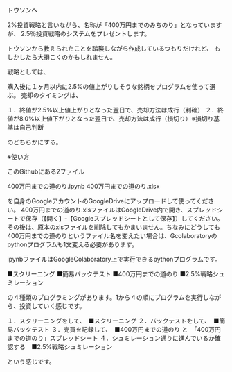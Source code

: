 トウソンへ

2%投資戦略と言いながら、名称が「400万円までのみちのり」となっていますが、
2.5％投資戦略のシステムをプレゼントします。

トウソンから教えられたことを踏襲しながら作成しているつもりだけれど、
もしかしたら大損こくのかもしれません。

戦略としては、

購入後に１ヶ月以内に2.5%の値上がりしそうな銘柄をプログラムを使って選ぶ。
売却のタイミングは、

１．終値が2.5%以上値上がりとなった翌日で、売却方法は成行（利確）
２．終値が8.0%以上値下がりとなった翌日で、売却方法は成行（損切り）※損切り基準は自己判断

のどちらかにする。


※使い方

このGithubにある2ファイル

400万円までの道のり.ipynb
400万円までの道のり.xlsx

を自身のGoogleアカウントのGoogleDriveにアップロードして使ってください。
400万円までの道のり.xlsファイルはGoogleDrive内で開き、スプレッドシートで保存（【開く】‐【Googleスプレッドシートとして保存】）してください。その後は、原本のxlsファイルを削除してもかまいません。ちなみにどうしても400万円までの道のりというファイル名を変えたい場合は、Gcolaboratoryのpythonプログラムも1文変える必要があります。

ipynbファイルはGoogleColaboratory上で実行できるpythonプログラムです。

■スクリーニング
■簡易バックテスト
■400万円までの道のり
■2.5%戦略シュミレーション

の４種類のプログラミングがあります。1から４の順にプログラムを実行しながら、投資していく感じです。

１．スクリーニングをして、　■スクリーニング
２．バックテストをして、　■簡易バックテスト
３．売買を記録して、　■400万円までの道のり と　「400万円までの道のり」スプレッドシート
４．シュミレーション通りに進んでいるか確認する　■2.5%戦略シュミレーション

という感じです。
